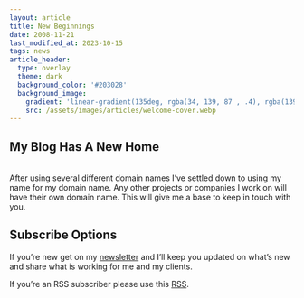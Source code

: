 ```yaml
---
layout: article
title: New Beginnings
date: 2008-11-21
last_modified_at: 2023-10-15
tags: news
article_header:
  type: overlay
  theme: dark
  background_color: '#203028'
  background_image:
    gradient: 'linear-gradient(135deg, rgba(34, 139, 87 , .4), rgba(139, 34, 139, .4))'
    src: /assets/images/articles/welcome-cover.webp
---
```

## My Blog Has A New Home<!--more-->
<br>
After using several different domain names I’ve settled down to using my name for my domain name. Any other projects or companies I work on will have their own domain name. This will give me a base to keep in touch with you.

## Subscribe Options
If you’re new get on my [newsletter](https://christophersherrod.com/newsletter/) and I’ll keep you updated on what’s new and share what is working for me and my clients.

If you’re an RSS subscriber please use this [RSS](https://christophersherrod.com/feed.xml).